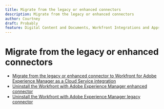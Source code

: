 ```yaml
---
title: Migrate from the legacy or enhanced connectors
description: Migrate from the legacy or enhanced connectors
author: Courtney
draft: Probably
feature: Digital Content and Documents, Workfront Integrations and Apps
---
```


# Migrate from the legacy or enhanced connectors

* [Migrate from the legacy or enhanced connector to Workfront for Adobe Experience Manager as a Cloud Service integration](/help/quicksilver/documents/workfront-and-experience-manager-integrations/legacy-enhanced-connector-migration/migrate-from-legacy-enhanced-connectors.md)
* [Uninstall the Workfront with Adobe Experience Manager enhanced connector](/help/quicksilver/documents/workfront-and-experience-manager-integrations/legacy-enhanced-connector-migration/uninstall-enhanced-connector.md)
* [Uninstall the Workfront with Adobe Experience Manager legacy connector](/help/quicksilver/documents/workfront-and-experience-manager-integrations/legacy-enhanced-connector-migration/uninstall-legacy-connector.md)